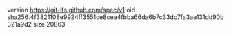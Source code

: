 version https://git-lfs.github.com/spec/v1
oid sha256:4f3821108e9924ff3551ce8cea4fbba66da6b7c33dc7fa3ae131dd90b321a9d2
size 20863
